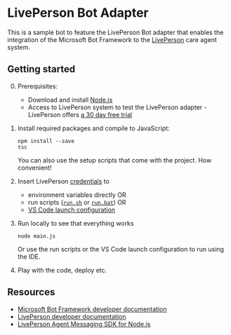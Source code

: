 # LivePerson Bot Adapter #

This is a sample bot to feature the LivePerson Bot adapter that enables the integration of the
Microsoft Bot Framework to the [LivePerson](https://www.liveperson.com/) care agent system.

## Getting started ##

0. Prerequisites:
    * Download and install [Node.js](https://nodejs.org/en/download/)
    * Access to LivePerson system to test the LivePerson adapter - LivePerson offers [a 30 day free trial](https://register.liveperson.com/product/233)
1. Install required packages and compile to JavaScript:

    ```
    npm install --save
    tsc
    ```
    
    You can also use the setup scripts that come with the project. How convenient!

2. Insert LivePerson [credentials](https://github.com/tompaana/liveperson-bot-adapter/blob/ac3d18aa743fbd80e37d6e950935f88eb41ef114/src/app.ts#L60) to
    * environment variables directly OR
    * run scripts ([`run.sh`](/run.sh) or [`run.bat`](/run.bat)) OR
    * [VS Code launch configuration](/.vscode/launch.json)

3. Run locally to see that everything works

    ```
    node main.js
    ```
    
    Or use the run scripts or the VS Code launch configuration to run using the IDE.

4. Play with the code, deploy etc.

## Resources ##

* [Microsoft Bot Framework developer documentation](https://dev.botframework.com/)
* [LivePerson developer documentation](https://developers.liveperson.com/)
* [LivePerson Agent Messaging SDK for Node.js](https://github.com/LivePersonInc/node-agent-sdk)
